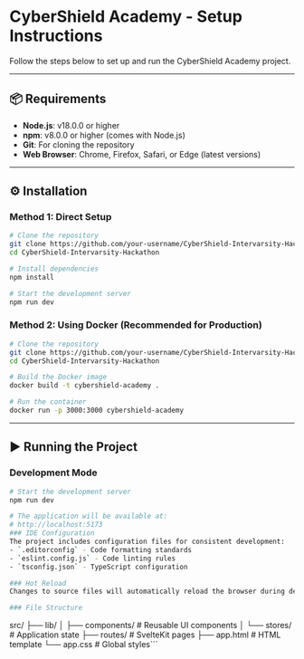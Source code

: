 # CyberShield Academy - Setup Instructions

Follow the steps below to set up and run the CyberShield Academy project.

---

## 📦 Requirements
- **Node.js**: v18.0.0 or higher
- **npm**: v8.0.0 or higher (comes with Node.js)
- **Git**: For cloning the repository
- **Web Browser**: Chrome, Firefox, Safari, or Edge (latest versions)


---

## ⚙️ Installation

### Method 1: Direct Setup
``` bash
# Clone the repository
git clone https://github.com/your-username/CyberShield-Intervarsity-Hackathon.git
cd CyberShield-Intervarsity-Hackathon

# Install dependencies
npm install

# Start the development server
npm run dev
```

### Method 2: Using Docker (Recommended for Production)
``` bash
# Clone the repository
git clone https://github.com/your-username/CyberShield-Intervarsity-Hackathon.git
cd CyberShield-Intervarsity-Hackathon

# Build the Docker image
docker build -t cybershield-academy .

# Run the container
docker run -p 3000:3000 cybershield-academy
```

---

## ▶️ Running the Project

### Development Mode
``` bash
# Start the development server
npm run dev

# The application will be available at:
# http://localhost:5173
### IDE Configuration
The project includes configuration files for consistent development:
- `.editorconfig` - Code formatting standards
- `eslint.config.js` - Code linting rules
- `tsconfig.json` - TypeScript configuration

### Hot Reload
Changes to source files will automatically reload the browser during development.

### File Structure
```
src/
├── lib/
│   ├── components/     # Reusable UI components
│   └── stores/         # Application state
├── routes/             # SvelteKit pages
├── app.html           # HTML template
└── app.css           # Global styles```
